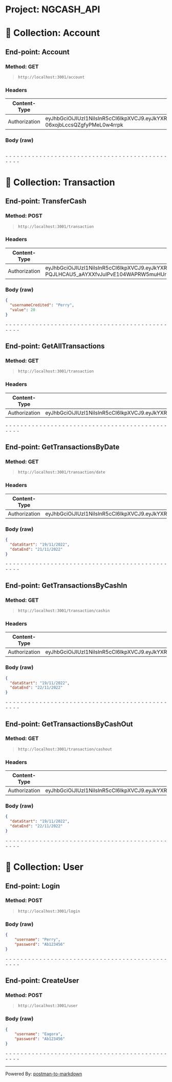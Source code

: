 # Project: NGCASH_API
# 📁 Collection: Account 


## End-point: Account
### Method: GET
>```
>http://localhost:3001/account
>```
### Headers

|Content-Type|Value|
|---|---|
|Authorization|eyJhbGciOiJIUzI1NiIsInR5cCI6IkpXVCJ9.eyJkYXRhIjp7ImlkIjoxLCJ1c2VybmFtZSI6IktpY2siLCJhY2NvdW50Ijp7ImlkIjoxLCJiYWxhbmNlIjoxMDB9fSwiaWF0IjoxNjY4NjMwMjQ5LCJleHAiOjE2Njg3MTY2NDl9.Ilxl46E6Xbol0bTF-06xojbLccsQZgfyPMeL0w4rrpk|


### Body (**raw**)

```json

```


⁃ ⁃ ⁃ ⁃ ⁃ ⁃ ⁃ ⁃ ⁃ ⁃ ⁃ ⁃ ⁃ ⁃ ⁃ ⁃ ⁃ ⁃ ⁃ ⁃ ⁃ ⁃ ⁃ ⁃ ⁃ ⁃ ⁃ ⁃ ⁃ ⁃ ⁃ ⁃ ⁃ ⁃ ⁃ ⁃ ⁃ ⁃ ⁃ ⁃ ⁃ ⁃ ⁃ ⁃ ⁃ ⁃ ⁃
# 📁 Collection: Transaction 


## End-point: TransferCash
### Method: POST
>```
>http://localhost:3001/transaction
>```
### Headers

|Content-Type|Value|
|---|---|
|Authorization|eyJhbGciOiJIUzI1NiIsInR5cCI6IkpXVCJ9.eyJkYXRhIjp7ImlkIjo0LCJ1c2VybmFtZSI6IkFzdHJvbmF1dCIsImFjY291bnQiOnsiaWQiOjQsImJhbGFuY2UiOjEwNn19LCJpYXQiOjE2Njg5ODY1ODksImV4cCI6MTY2OTA3Mjk4OX0.cI-PQJLHCAU5_aAYXXfvJuIPvE104WAPRW5muHUrCuA|


### Body (**raw**)

```json
{
  "usernameCredited": "Perry",
  "value": 20
}
```


⁃ ⁃ ⁃ ⁃ ⁃ ⁃ ⁃ ⁃ ⁃ ⁃ ⁃ ⁃ ⁃ ⁃ ⁃ ⁃ ⁃ ⁃ ⁃ ⁃ ⁃ ⁃ ⁃ ⁃ ⁃ ⁃ ⁃ ⁃ ⁃ ⁃ ⁃ ⁃ ⁃ ⁃ ⁃ ⁃ ⁃ ⁃ ⁃ ⁃ ⁃ ⁃ ⁃ ⁃ ⁃ ⁃ ⁃

## End-point: GetAllTransactions
### Method: GET
>```
>http://localhost:3001/transaction
>```
### Headers

|Content-Type|Value|
|---|---|
|Authorization|eyJhbGciOiJIUzI1NiIsInR5cCI6IkpXVCJ9.eyJkYXRhIjp7ImlkIjoxLCJ1c2VybmFtZSI6IlBlcnJ5IiwiYWNjb3VudCI6eyJpZCI6MSwiYmFsYW5jZSI6ODB9fSwiaWF0IjoxNjY5MDgxNDM1LCJleHAiOjE2NjkxNjc4MzV9.43QaAkiwAl4VwMsKHZk1hjH0weea7AlXCR1qhqpw0NE|



⁃ ⁃ ⁃ ⁃ ⁃ ⁃ ⁃ ⁃ ⁃ ⁃ ⁃ ⁃ ⁃ ⁃ ⁃ ⁃ ⁃ ⁃ ⁃ ⁃ ⁃ ⁃ ⁃ ⁃ ⁃ ⁃ ⁃ ⁃ ⁃ ⁃ ⁃ ⁃ ⁃ ⁃ ⁃ ⁃ ⁃ ⁃ ⁃ ⁃ ⁃ ⁃ ⁃ ⁃ ⁃ ⁃ ⁃

## End-point: GetTransactionsByDate
### Method: GET
>```
>http://localhost:3001/transaction/date
>```
### Headers

|Content-Type|Value|
|---|---|
|Authorization|eyJhbGciOiJIUzI1NiIsInR5cCI6IkpXVCJ9.eyJkYXRhIjp7ImlkIjoxLCJ1c2VybmFtZSI6IlBlcnJ5IiwiYWNjb3VudCI6eyJpZCI6MSwiYmFsYW5jZSI6ODB9fSwiaWF0IjoxNjY5MDgxNDM1LCJleHAiOjE2NjkxNjc4MzV9.43QaAkiwAl4VwMsKHZk1hjH0weea7AlXCR1qhqpw0NE|


### Body (**raw**)

```json
{
  "dataStart": "19/11/2022",
  "dataEnd": "21/11/2022"
}
```


⁃ ⁃ ⁃ ⁃ ⁃ ⁃ ⁃ ⁃ ⁃ ⁃ ⁃ ⁃ ⁃ ⁃ ⁃ ⁃ ⁃ ⁃ ⁃ ⁃ ⁃ ⁃ ⁃ ⁃ ⁃ ⁃ ⁃ ⁃ ⁃ ⁃ ⁃ ⁃ ⁃ ⁃ ⁃ ⁃ ⁃ ⁃ ⁃ ⁃ ⁃ ⁃ ⁃ ⁃ ⁃ ⁃ ⁃

## End-point: GetTransactionsByCashIn
### Method: GET
>```
>http://localhost:3001/transaction/cashin
>```
### Headers

|Content-Type|Value|
|---|---|
|Authorization|eyJhbGciOiJIUzI1NiIsInR5cCI6IkpXVCJ9.eyJkYXRhIjp7ImlkIjoxLCJ1c2VybmFtZSI6IlBlcnJ5IiwiYWNjb3VudCI6eyJpZCI6MSwiYmFsYW5jZSI6ODB9fSwiaWF0IjoxNjY5MDgxNDM1LCJleHAiOjE2NjkxNjc4MzV9.43QaAkiwAl4VwMsKHZk1hjH0weea7AlXCR1qhqpw0NE|


### Body (**raw**)

```json
{
  "dataStart": "19/11/2022",
  "dataEnd": "22/11/2022"
}
```


⁃ ⁃ ⁃ ⁃ ⁃ ⁃ ⁃ ⁃ ⁃ ⁃ ⁃ ⁃ ⁃ ⁃ ⁃ ⁃ ⁃ ⁃ ⁃ ⁃ ⁃ ⁃ ⁃ ⁃ ⁃ ⁃ ⁃ ⁃ ⁃ ⁃ ⁃ ⁃ ⁃ ⁃ ⁃ ⁃ ⁃ ⁃ ⁃ ⁃ ⁃ ⁃ ⁃ ⁃ ⁃ ⁃ ⁃

## End-point: GetTransactionsByCashOut
### Method: GET
>```
>http://localhost:3001/transaction/cashout
>```
### Headers

|Content-Type|Value|
|---|---|
|Authorization|eyJhbGciOiJIUzI1NiIsInR5cCI6IkpXVCJ9.eyJkYXRhIjp7ImlkIjoxLCJ1c2VybmFtZSI6IlBlcnJ5IiwiYWNjb3VudCI6eyJpZCI6MSwiYmFsYW5jZSI6ODB9fSwiaWF0IjoxNjY5MDgxNDM1LCJleHAiOjE2NjkxNjc4MzV9.43QaAkiwAl4VwMsKHZk1hjH0weea7AlXCR1qhqpw0NE|


### Body (**raw**)

```json
{
  "dataStart": "19/11/2022",
  "dataEnd": "22/11/2022"
}
```


⁃ ⁃ ⁃ ⁃ ⁃ ⁃ ⁃ ⁃ ⁃ ⁃ ⁃ ⁃ ⁃ ⁃ ⁃ ⁃ ⁃ ⁃ ⁃ ⁃ ⁃ ⁃ ⁃ ⁃ ⁃ ⁃ ⁃ ⁃ ⁃ ⁃ ⁃ ⁃ ⁃ ⁃ ⁃ ⁃ ⁃ ⁃ ⁃ ⁃ ⁃ ⁃ ⁃ ⁃ ⁃ ⁃ ⁃
# 📁 Collection: User 


## End-point: Login
### Method: POST
>```
>http://localhost:3001/login
>```
### Body (**raw**)

```json
{
    "username": "Perry",
    "password": "Ab123456"
}
```


⁃ ⁃ ⁃ ⁃ ⁃ ⁃ ⁃ ⁃ ⁃ ⁃ ⁃ ⁃ ⁃ ⁃ ⁃ ⁃ ⁃ ⁃ ⁃ ⁃ ⁃ ⁃ ⁃ ⁃ ⁃ ⁃ ⁃ ⁃ ⁃ ⁃ ⁃ ⁃ ⁃ ⁃ ⁃ ⁃ ⁃ ⁃ ⁃ ⁃ ⁃ ⁃ ⁃ ⁃ ⁃ ⁃ ⁃

## End-point: CreateUser
### Method: POST
>```
>http://localhost:3001/user
>```
### Body (**raw**)

```json
{
    "username": "Eagora",
    "password": "Ab123456"
}
```


⁃ ⁃ ⁃ ⁃ ⁃ ⁃ ⁃ ⁃ ⁃ ⁃ ⁃ ⁃ ⁃ ⁃ ⁃ ⁃ ⁃ ⁃ ⁃ ⁃ ⁃ ⁃ ⁃ ⁃ ⁃ ⁃ ⁃ ⁃ ⁃ ⁃ ⁃ ⁃ ⁃ ⁃ ⁃ ⁃ ⁃ ⁃ ⁃ ⁃ ⁃ ⁃ ⁃ ⁃ ⁃ ⁃ ⁃
_________________________________________________
Powered By: [postman-to-markdown](https://github.com/bautistaj/postman-to-markdown/)

